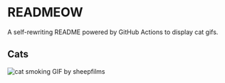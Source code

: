 # READMEOW

A self-rewriting README powered by GitHub Actions to display cat gifs.

## Cats

![cat smoking GIF by sheepfilms](https://media4.giphy.com/media/l0ExdMHUDKteztyfe/200.gif?cid=9acd02dakdq7zqmhqap4zr2z4w9kra1r1gifardebn5izyrh&ep=v1_gifs_search&rid=200.gif&ct=g)
